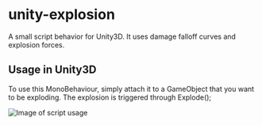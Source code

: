 # unity-explosion
A small script behavior for Unity3D. It uses damage falloff curves and explosion forces.

## Usage in Unity3D
To use this MonoBehaviour, simply attach it to a GameObject that you want to be exploding. The explosion is triggered through Explode();

![Image of script usage](https://i.imgur.com/cSbiZdt.png)
